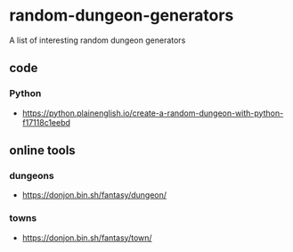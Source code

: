 # random-dungeon-generators
A list of interesting random dungeon generators

## code
### Python
- https://python.plainenglish.io/create-a-random-dungeon-with-python-f17118c1eebd

## online tools
### dungeons
- https://donjon.bin.sh/fantasy/dungeon/

### towns
- https://donjon.bin.sh/fantasy/town/

